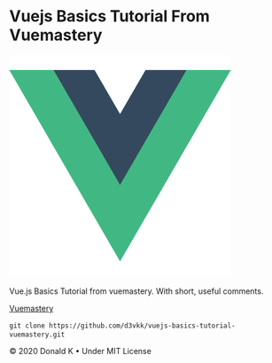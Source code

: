 # Vuejs Basics Tutorial From Vuemastery

![Vuejs Logo](https://github.com/d3vkk/vuejs-basics-tutorial-vuemastery/blob/master/vuejs-logo.png)

Vue.js Basics Tutorial from vuemastery. With short, useful comments.

[Vuemastery](https://www.vuemastery.com/courses/intro-to-vue-js/vue-instance)

```
git clone https://github.com/d3vkk/vuejs-basics-tutorial-vuemastery.git
```

© 2020 Donald K • Under MIT License
